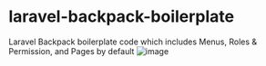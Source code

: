 # laravel-backpack-boilerplate
Laravel Backpack boilerplate code which includes Menus, Roles &amp; Permission, and Pages by default
![image](https://github.com/AmjadIqbal/laravel-backpack-boilerplate/assets/36040604/6e6d7de8-c9e3-49f8-8540-118c280c83a3)
